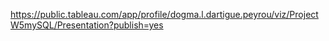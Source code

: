 https://public.tableau.com/app/profile/dogma.l.dartigue.peyrou/viz/ProjectW5mySQL/Presentation?publish=yes